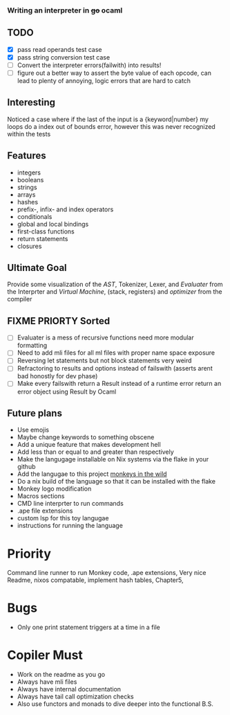 ### Writing an interpreter in ~~go~~ ocaml 
## TODO
- [x] pass read operands test case
- [x] pass string conversion test case
- [ ] Convert the interpreter errors(failwith) into results!
- [ ] figure out a better way to assert the byte value of each opcode, can lead to plenty of annoying, logic errors that are hard to catch
## Interesting
Noticed a case where if the last of the input is a {keyword|number} my loops do a index out of bounds error, however this was never recognized within the tests
## Features
- integers
- booleans
- strings
- arrays
- hashes
- prefix-, infix- and index operators
- conditionals
- global and local bindings
- first-class functions
- return statements
- closures
## Ultimate Goal
Provide some visualization of the *AST*, Tokenizer, Lexer, and *Evaluater* from the Interprter and *Virtual Machine*, (stack, registers) and *optimizer* from the compiler

## FIXME PRIORTY Sorted
- [ ] Evaluater is a mess of recursive functions need more modular formatting
- [ ] Need to add mli files for all ml files with proper name space exposure
- [ ] Reversing let statements but not block statements very weird
- [ ] Refractoring to results and options instead of failswith (asserts arent bad honostly for dev phase)
- [ ] Make every failswith return a Result instead of a runtime error return an error object using Result by Ocaml

## Future plans
* Use emojis
* Maybe change keywords to something obscene
* Add a unique feature that makes development hell
* Add less than or equal to and greater than respectively
* Make the langugage installable on Nix systems via the flake in your github
* Add the langugae to this project [monkeys in the wild](https://github.com/mrnugget/monkeylang/?tab=readme-ov-file#adding-a-new-implementation)
* Do a nix build of the language so that it can be installed with the flake 
* Monkey logo modification
* Macros sections
* CMD line interprter to run commands
* .ape file extensions
* custom lsp for this toy langugae
* instructions for running the language
# Priority
Command line runner to run Monkey code, .ape extensions, Very nice Readme, nixos compatable, implement hash tables, Chapter5, 

# Bugs
* Only one print statement triggers at a time in a file



# Copiler Must
* Work on the readme as you go
* Always have mli files
* Always have internal documentation
* Always have tail call optimization checks
* Also use functors and monads to dive deeper into the functional B.S.
